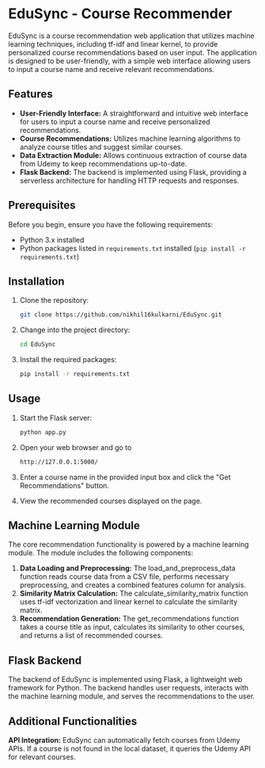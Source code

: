 # EduSync - Course Recommender

EduSync is a course recommendation web application that utilizes machine learning techniques, including tf-idf and linear kernel, to provide personalized course recommendations based on user input. The application is designed to be user-friendly, with a simple web interface allowing users to input a course name and receive relevant recommendations.

## Features

- **User-Friendly Interface:** A straightforward and intuitive web interface for users to input a course name and receive personalized recommendations.
- **Course Recommendations:** Utilizes machine learning algorithms to analyze course titles and suggest similar courses.
- **Data Extraction Module:** Allows continuous extraction of course data from Udemy to keep recommendations up-to-date.
- **Flask Backend:** The backend is implemented using Flask, providing a serverless architecture for handling HTTP requests and responses.

## Prerequisites

Before you begin, ensure you have the following requirements:

- Python 3.x installed
- Python packages listed in `requirements.txt` installed (`pip install -r requirements.txt`)

## Installation

1. Clone the repository:

   ```bash
   git clone https://github.com/nikhil16kulkarni/EduSync.git

2. Change into the project directory:

   ```bash
   cd EduSync

3. Install the required packages:

   ```bash
   pip install -r requirements.txt

## Usage

1. Start the Flask server:
   ```bash
   python app.py
   
2. Open your web browser and go to
   ```bash
   http://127.0.0.1:5000/

4. Enter a course name in the provided input box and click the "Get Recommendations" button.

5. View the recommended courses displayed on the page.


## Machine Learning Module
The core recommendation functionality is powered by a machine learning module. The module includes the following components:

1. **Data Loading and Preprocessing:** The load_and_preprocess_data function reads course data from a CSV file, performs necessary preprocessing, and creates a combined features column for analysis.
2. **Similarity Matrix Calculation:** The calculate_similarity_matrix function uses tf-idf vectorization and linear kernel to calculate the similarity matrix.
3. **Recommendation Generation:** The get_recommendations function takes a course title as input, calculates its similarity to other courses, and returns a list of recommended courses.


## Flask Backend
The backend of EduSync is implemented using Flask, a lightweight web framework for Python. The backend handles user requests, interacts with the machine learning module, and serves the recommendations to the user.


## Additional Functionalities
**API Integration:** EduSync can automatically fetch courses from Udemy APIs. If a course is not found in the local dataset, it queries the Udemy API for relevant courses.
